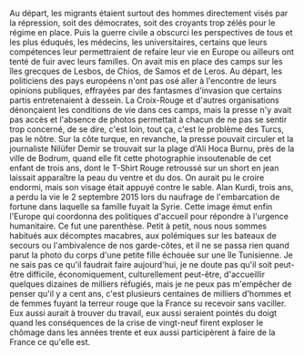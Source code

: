 Au départ, les migrants étaient surtout des hommes directement visés par la répression, soit des démocrates, soit des croyants trop zélés pour le régime en place. Puis la guerre civile a obscurci les perspectives de tous et les plus éduqués, les médecins, les universitaires, certains que leurs compétences leur permettraient de refaire leur vie en Europe ou ailleurs ont tenté de fuir avec leurs familles. On avait mis en place des camps sur les îles grecques de Lesbos, de Chios, de Samos et de Leros. Au départ, les politiciens des pays européens n'ont pas osé aller à l'encontre de leurs opinions publiques, effrayées par des fantasmes d'invasion que certains partis entretenaient à dessein. La Croix-Rouge et d'autres organisations dénonçaient les conditions de vie dans ces camps, mais la presse n'y avait pas accès et l'absence de photos permettait à chacun de ne pas se sentir trop concerné, de se dire, c'est loin, tout ça, c'est le problème des Turcs, pas le nôtre. 
Sur la côte turque, en revanche, la presse pouvait circuler et la journaliste Nilüfer Demir se trouvait sur la plage d'Ali Hoca Burnu, près de la ville de Bodrum, quand elle fit cette photographie insoutenable  de cet enfant de trois ans, dont le T-Shirt Rouge retroussé sur un short en jean laissait apparaître la peau du ventre et du dos. On aurait pu le croire endormi, mais son visage était appuyé contre le sable. Alan Kurdi, trois ans, a perdu la vie le 2 septembre 2015 lors du naufrage de l'embarcation de fortune dans laquelle sa famille fuyait la Syrie. Cette image émut enfin l'Europe qui coordonna des politiques d'accueil pour répondre à l'urgence humanitaire. Ce fut une parenthèse. Petit à petit, nous nous sommes habitués aux décomptes macabres, aux polémiques sur les bateaux de secours ou l'ambivalence de nos garde-côtes, et il ne se passa rien quand parut la photo du corps d'une petite fille échouée sur une île Tunisienne. 
Je ne sais pas ce qu'il faudrait faire aujourd'hui, je ne doute pas qu'il soit peut-être difficile, économiquement, culturellement peut-être, d'accueillir quelques dizaines de milliers réfugiés, mais je ne peux pas m'empêcher de penser qu'il y a cent ans, c'est plusieurs centaines de milliers d'hommes et de femmes fuyant la terreur rouge que la France su recevoir sans vaciller. Eux aussi aurait à trouver du travail, eux aussi seraient pointés du doigt quand les conséquences de la crise de vingt-neuf firent exploser le chômage dans les années trente et eux aussi participèrent à faire de la France ce qu'elle est. 




